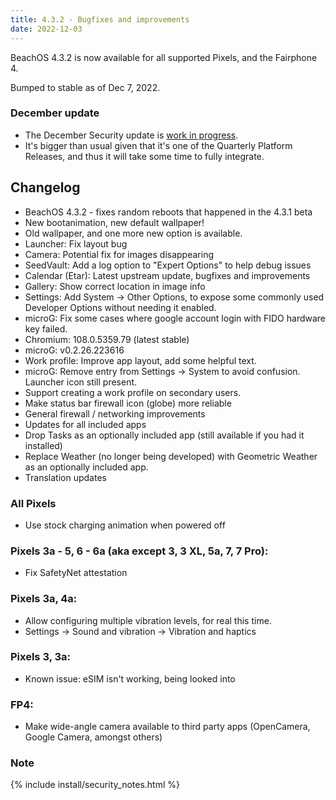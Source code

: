 ```yaml
---
title: 4.3.2 - Bugfixes and improvements
date: 2022-12-03
---
```


BeachOS 4.3.2 is now available for all supported Pixels, and the Fairphone 4.

Bumped to stable as of Dec 7, 2022.

### December update
* The December Security update is [work in progress](https://review.beachos.org/q/topic:dec22).
* It's bigger than usual given that it's one of the Quarterly Platform Releases, and thus it will take some time to fully integrate.

## Changelog
* BeachOS 4.3.2 - fixes random reboots that happened in the 4.3.1 beta
* New bootanimation, new default wallpaper!
* Old wallpaper, and one more new option is available.
* Launcher: Fix layout bug
* Camera: Potential fix for images disappearing
* SeedVault: Add a log option to "Expert Options" to help debug issues
* Calendar (Etar): Latest upstream update, bugfixes and improvements
* Gallery: Show correct location in image info
* Settings: Add System -> Other Options, to expose some commonly used Developer Options without needing it enabled.
* microG: Fix some cases where google account login with FIDO hardware key failed.
* Chromium: 108.0.5359.79 (latest stable)
* microG: v0.2.26.223616
* Work profile: Improve app layout, add some helpful text.
* microG: Remove entry from Settings -> System to avoid confusion. Launcher icon still present.
* Support creating a work profile on secondary users.
* Make status bar firewall icon (globe) more reliable
* General firewall / networking improvements
* Updates for all included apps
* Drop Tasks as an optionally included app (still available if you had it installed)
* Replace Weather (no longer being developed) with Geometric Weather as an optionally included app.
* Translation updates

### All Pixels
* Use stock charging animation when powered off

### Pixels 3a - 5, 6 - 6a (aka except 3, 3 XL, 5a, 7, 7 Pro):
* Fix SafetyNet attestation

### Pixels 3a, 4a:
* Allow configuring multiple vibration levels, for real this time.
* Settings -> Sound and vibration -> Vibration and haptics

### Pixels 3, 3a:
* Known issue: eSIM isn't working, being looked into

### FP4:
* Make wide-angle camera available to third party apps (OpenCamera, Google Camera, amongst others)

### Note

{% include install/security_notes.html %}
